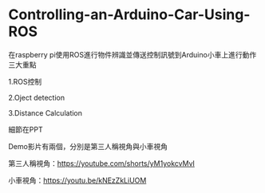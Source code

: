 # Controlling-an-Arduino-Car-Using-ROS

在raspberry pi使用ROS進行物件辨識並傳送控制訊號到Arduino小車上進行動作
三大重點

1.ROS控制

2.Oject detection

3.Distance Calculation

細節在PPT

Demo影片有兩個，分別是第三人稱視角與小車視角

第三人稱視角：https://youtube.com/shorts/yM1yokcvMvI

小車視角：https://youtu.be/kNEzZkLiUOM
